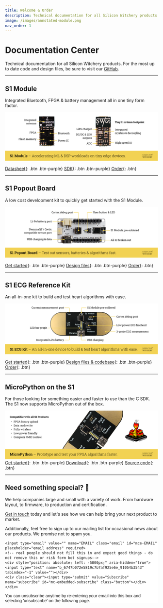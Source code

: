 ```yaml
---
title: Welcome & Order
description: Technical documentation for all Silicon Witchery products.
image: /images/annotated-module.png
nav_order: 1
---
```


# Documentation Center

Technical documentation for all Silicon Witchery products. For the most up to date code and design files, be sure to visit our [GitHub](https://github.com/siliconwitchery).

---

## S1 Module

Integrated Bluetooth, FPGA & battery management all in one tiny form factor.

[![Silicon Witchery S1 Module](/images/annotated-module.png)](/s1-module/s1-module)

[Datasheet](/s1-module/s1-module){: .btn .btn-purple}
[SDK](https://github.com/siliconwitchery/s1-sdk){: .btn .btn-purple}
[Order](https://www.digikey.com/en/products/detail/silicon-witchery/S1-MODULE/15926537){: .btn}

---

## S1 Popout Board

A low cost development kit to quickly get started with the S1 Module.

[![Silicon Witchery S1 Popout Board](/images/annotated-devkit.png)](/s1-popout-board/s1-popout-board)

[Get started](/s1-popout-board/s1-popout-board){: .btn .btn-purple}
[Design files](https://github.com/siliconwitchery/s1-popout-board){: .btn .btn-purple}
[Order](https://www.digikey.com/en/products/detail/silicon-witchery/S1-POPOUT-BOARD/15926536){: .btn}

---

## S1 ECG Reference Kit

An all-in-one kit to build and test heart algorithms with ease.

[![Silicon Witchery S1 ECG Reference Kit](/images/annotated-ecg-kit.png)](/s1-ecg-kit/s1-ecg-kit)

[Get started](/s1-ecg-kit/s1-ecg-kit){: .btn .btn-purple}
[Design files & codebase](https://github.com/siliconwitchery/s1-ecg-demo){: .btn .btn-purple}
[Order](https://www.digikey.com/en/products/detail/silicon-witchery/S1-ECG-KIT/15926538){: .btn}

---

## MicroPython on the S1

For those looking for something easier and faster to use than the C SDK. The S1 now supports MicroPython out of the box.

[![Silicon Witchery S1 MicroPython](/images/annotated-micropython.png)](/micropython/micropython)
[Get started](/micropython/micropython){: .btn .btn-purple}
[Download](https://github.com/siliconwitchery/s1-micropython/releases){: .btn .btn-purple}
[Source code](https://github.com/siliconwitchery/s1-micropython){: .btn}

---

## Need something special? 💌

We help companies large and small with a variety of work. From hardware layout, to firmware, to production and certification.

[Get in touch](mailto:info@siliconwitchery.com?subject=Hello!) today and let's see how we can help bring your next product to market.

Additionally, feel free to sign up to our mailing list for occasional news about our products. We promise not to spam you.

<!-- Begin Mailchimp Signup Form -->
<link href="//cdn-images.mailchimp.com/embedcode/horizontal-slim-10_7.css" rel="stylesheet" type="text/css">
<style type="text/css">
	#mc_embed_signup{background:#fff; clear:left; font:14px Helvetica,Arial,sans-serif; width:100%;}
	/* Add your own Mailchimp form style overrides in your site stylesheet or in this style block.
	   We recommend moving this block and the preceding CSS link to the HEAD of your HTML file. */
</style>
<div id="mc_embed_signup">
<form action="https://siliconwitchery.us10.list-manage.com/subscribe/post?u=6747b072e5819c7b7af925e6e&amp;id=91054b3543" method="post" id="mc-embedded-subscribe-form" name="mc-embedded-subscribe-form" class="validate" target="_blank" novalidate>
    <div id="mc_embed_signup_scroll">

	<input type="email" value="" name="EMAIL" class="email" id="mce-EMAIL" placeholder="email address" required>
	<!-- real people should not fill this in and expect good things - do not remove this or risk form bot signups-->
	<div style="position: absolute; left: -5000px;" aria-hidden="true"><input type="text" name="b_6747b072e5819c7b7af925e6e_91054b3543" tabindex="-1" value=""></div>
	<div class="clear"><input type="submit" value="Subscribe" name="subscribe" id="mc-embedded-subscribe" class="button"></div>
	</div>
</form>
</div>

<!--End mc_embed_signup-->

You can unsubscribe anytime by re-entering your email into this box and selecting 'unsubscribe' on the following page.
